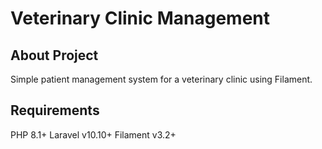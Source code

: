 <p align="center"> 
<h1>Veterinary Clinic Management</h1>
</p>

## About Project
Simple patient management system for a veterinary clinic using Filament.

## Requirements
PHP 8.1+
Laravel v10.10+
Filament v3.2+

